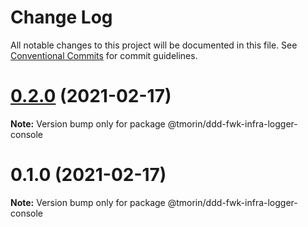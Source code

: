 # Change Log

All notable changes to this project will be documented in this file.
See [Conventional Commits](https://conventionalcommits.org) for commit guidelines.

# [0.2.0](https://github.com/tmorin/ddd-fwk/compare/v0.1.0...v0.2.0) (2021-02-17)

**Note:** Version bump only for package @tmorin/ddd-fwk-infra-logger-console





# 0.1.0 (2021-02-17)

**Note:** Version bump only for package @tmorin/ddd-fwk-infra-logger-console
